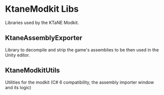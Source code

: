 # KtaneModkit Libs

Libraries used by the KTaNE Modkit.

## KtaneAssemblyExporter

Library to decompile and strip the game's assemblies to be then used in the Unity editor.

## KtaneModkitUtils

Utilities for the modkit (C# 6 compatibility, the assembly importer window and its logic)
